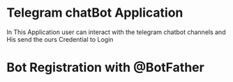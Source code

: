 # Telegram chatBot Application
In This Application user can interact with the telegram chatbot channels and His send the ours Credential to Login

# Bot Registration with @BotFather